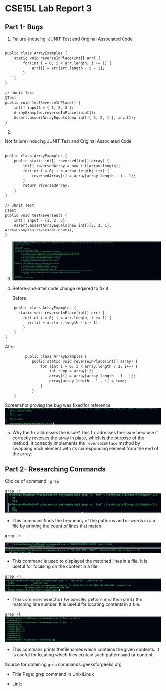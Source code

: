 # CSE15L Lab Report 3
## Part 1- Bugs





1. Failure-inducing: JUNIT Test and Original Associated Code
```

public class ArrayExamples {
    static void reverseInPlace(int[] arr) {
        for(int i = 0; i < arr.length; i += 1) {
            arr[i] = arr[arr.length - i - 1];
        }
    }
}

// JUnit Test
@Test 
public void testReverseInPlace() {
    int[] input1 = { 1, 2, 3 };
    ArrayExamples.reverseInPlace(input1);
    Assert.assertArrayEquals(new int[]{ 3, 2, 1 }, input1);
}

```

2.
Not failure-inducing JUNIT Test and Original Associated Code
```

public class ArrayExamples {
    public static int[] reversed(int[] array) {
        int[] reversedArray = new int[array.length];
        for(int i = 0; i < array.length; i++) {
            reversedArray[i] = array[array.length - i - 1];
        }
        return reversedArray;
    }
}

// JUnit Test
@Test
public void testReversed() {
    int[] input = {1, 2, 3};
    Assert.assertArrayEquals(new int[]{3, 2, 1}, ArrayExamples.reversed(input));
}

```

3. ![Image](testsweek4.jpg)





















4. Before-and-after code change required to fix it

   Before
```
    public class ArrayExamples {
      static void reverseInPlace(int[] arr) {
        for(int i = 0; i < arr.length; i += 1) {
          arr[i] = arr[arr.length - i - 1];
        }
    }
}

```



After
```
         public class ArrayExamples {
            public static void reverseInPlace(int[] array) {
                for (int i = 0; i < array.length / 2; i++) {
                    int temp = array[i];
                    array[i] = array[array.length - 1 - i];
                    array[array.length - 1 - i] = temp;
                }
            }
    }

```

Screenshot proving the bug was fixed for reference 
![Image](correcttestsweek4.jpg)

5. Why the fix addresses the issue?
This fix adresses the issue because it correctly reverses the array in place, which is the purpose of the method. It correctly implements the `reverseInPlace` method by swapping each element with its corresponding element from the end of the array.










## Part 2- Researching Commands 
Choice of command : `grep` 

`grep -c`
![Image](thegrep.jpg)

- This  command finds the frequency of the patterns and or words in a a file by printing the count of lines that match.






`grep -h` 

![Image](yasqueen.jpg)
![Image](yasqueen2.jpg)

- This command is used to displayed the matched lines in a file. It is useful for focusing on the content in a file. 



`grep -n`
![Image](alqaeda.jpg)
- This  command searches for specific pattern and then prints the matching line number. It is useful for locating contents in a file. 


`grep -l`
![Image](sunshine.jpg)
- This command prints thefilenames which contains the given contents. It is useful for locating which files contain such patternsand or content. 
  



Source for obtaining `grep` commands: geeksforgeeks.org

- Title Page: grep command in Unix/Linux
 
- [
Link:
](https://www.geeksforgeeks.org/grep-command-in-unixlinux/)

